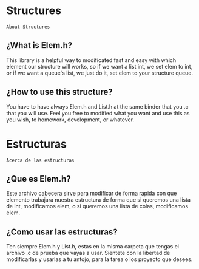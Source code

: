 # Structures
    About Structures

## ¿What is Elem.h?
This library is a helpful way to modificated fast and easy with which element our structure will works, so if we want a list int, we set elem to int, or if we want a queue's list, we just do it, set elem to your structure queue.

## ¿How to use this structure?
You have to have always Elem.h and List.h at the same binder that you .c that you will use. Feel you free to modified what you want and use this as you wish, to homework, development, or whatever.

# Estructuras
    Acerca de las estructuras

## ¿Que es Elem.h?
Este archivo cabecera sirve para modificar de forma rapida con que elemento trabajara nuestra estructura de forma que si queremos una lista de int, modificamos elem, o si queremos una lista de colas, modificamos elem.

## ¿Como usar las estructuras?
Ten siempre Elem.h y List.h, estas en la misma carpeta que tengas el archivo .c de prueba que vayas a usar. Sientete con la libertad de modificarlas y usarlas a tu antojo, para la tarea o los proyecto que desees.
